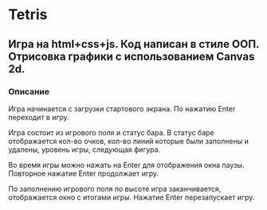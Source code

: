 # Tetris

## Игра на html+css+js. Код написан в стиле ООП. Отрисовка графики с использованием Canvas 2d.

### **Описание**  
Игра начинается с загрузки стартового экрана. По нажатию Enter переходит в игру.

Игра состоит из игрового поля и статус бара. В статус баре отображается кол-во очков, кол-во линий которые были заполнены и удалены, уровень игры, следующая фигура.

Во время игры можно нажать на Enter для отображения окна паузы. Повторное нажатие Enter продолжает игру.

По заполнению игрового поля по высоте игра заканчивается, отображается окно с итогами игры. Нажатие Enter перезапускает игру.